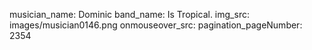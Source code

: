 musician_name: Dominic
band_name: Is Tropical.
img_src: images/musician0146.png
onmouseover_src: 
pagination_pageNumber: 2354